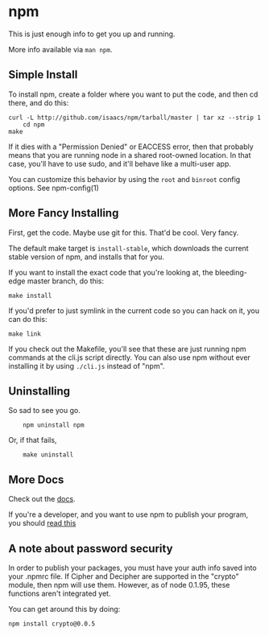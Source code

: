 # npm

This is just enough info to get you up and running.

More info available via `man npm`.

## Simple Install

To install npm, create a folder where you want to put the code, and then
cd there, and do this:

    curl -L http://github.com/isaacs/npm/tarball/master | tar xz --strip 1
		cd npm
    make

If it dies with a "Permission Denied" or EACCESS error, then that probably
means that you are running node in a shared root-owned location.  In that
case, you'll have to use sudo, and it'll behave like a multi-user app.

You can customize this behavior by using the `root` and `binroot` config
options.  See npm-config(1)

## More Fancy Installing

First, get the code.  Maybe use git for this.  That'd be cool.  Very fancy.

The default make target is `install-stable`, which downloads the current stable
version of npm, and installs that for you.

If you want to install the exact code that you're looking at, the bleeding-edge
master branch, do this:

    make install

If you'd prefer to just symlink in the current code so you can hack
on it, you can do this:

    make link

If you check out the Makefile, you'll see that these are just running npm commands
at the cli.js script directly.  You can also use npm without ever installing
it by using `./cli.js` instead of "npm".

## Uninstalling

So sad to see you go.

		npm uninstall npm

Or, if that fails,

		make uninstall

## More Docs

Check out the [docs](http://github.com/isaacs/npm/blob/master/doc/).

If you're a developer, and you want to use npm to publish your program,
you should
[read this](http://github.com/isaacs/npm/blob/master/doc/developers.md#readme)

## A note about password security

In order to publish your packages, you must have your auth info
saved into your .npmrc file.  If Cipher and Decipher are supported
in the "crypto" module, then npm will use them.  However, as of
node 0.1.95, these functions aren't integrated yet.

You can get around this by doing:

    npm install crypto@0.0.5

